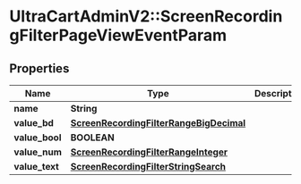 # UltraCartAdminV2::ScreenRecordingFilterPageViewEventParam

## Properties
Name | Type | Description | Notes
------------ | ------------- | ------------- | -------------
**name** | **String** |  | [optional] 
**value_bd** | [**ScreenRecordingFilterRangeBigDecimal**](ScreenRecordingFilterRangeBigDecimal.md) |  | [optional] 
**value_bool** | **BOOLEAN** |  | [optional] 
**value_num** | [**ScreenRecordingFilterRangeInteger**](ScreenRecordingFilterRangeInteger.md) |  | [optional] 
**value_text** | [**ScreenRecordingFilterStringSearch**](ScreenRecordingFilterStringSearch.md) |  | [optional] 


